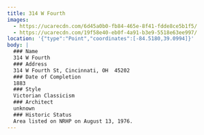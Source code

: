 ```yaml
---
title: 314 W Fourth
images:
  - https://ucarecdn.com/6d45a0b0-fb84-465e-8f41-fdde8ce5b1f5/
  - https://ucarecdn.com/19f58e40-eb0f-4a91-b3e9-5518e63ee997/
location: '{"type":"Point","coordinates":[-84.5180,39.0994]}'
body: |
  ### Name
  314 W Fourth
  ### Address
  314 W Fourth St, Cincinnati, OH  45202
  ### Date of Completion
  1883
  ### Style
  Victorian Classicism
  ### Architect
  unknown
  ### Historic Status
  Area listed on NRHP on August 13, 1976.
---
```

